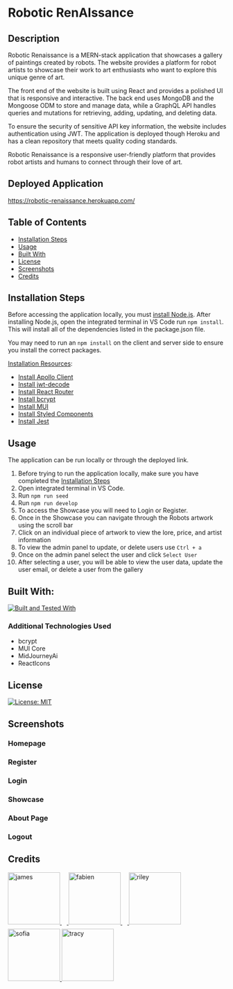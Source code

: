 # Robotic RenAIssance

## Description

Robotic Renaissance is a MERN-stack application that showcases a gallery of paintings created by robots. The website provides a platform for robot artists to showcase their work to art enthusiasts who want to explore this unique genre of art.

The front end of the website is built using React and provides a polished UI that is responsive and interactive. The back end uses MongoDB and the Mongoose ODM to store and manage data, while a GraphQL API handles queries and mutations for retrieving, adding, updating, and deleting data.  

To ensure the security of sensitive API key information, the website includes authentication using JWT. The application is deployed though Heroku and has a clean repository that meets quality coding standards.

Robotic Renaissance is a responsive user-friendly platform that provides robot artists and humans to connect through their love of art.

## Deployed Application
https://robotic-renaissance.herokuapp.com/

## Table of Contents
- [Installation Steps](#installation-steps)
- [Usage](#usage)
- [Built With](#built-with)
- [License](#license)
- [Screenshots](#screenshots)
- [Credits](#credits)

## Installation Steps
Before accessing the application locally, you must [install Node.js](https://nodejs.org/en/).  After installing Node.js, open the integrated terminal in VS Code run `npm install`.  This will install all of the dependencies listed in the package.json file.  

You may need to run an `npm install` on the client and server side to ensure you install the correct packages. 

<u>Installation Resources</u>:
- [Install Apollo Client](https://www.apollographql.com/docs/react/get-started)
- [Install jwt-decode](https://www.npmjs.com/package/jwt-decode)
- [Install React Router](https://reactrouter.com/en/main/start/tutorial)
- [Install bcrypt](https://www.npmjs.com/package/bcrypt)
- [Install MUI](https://mui.com/material-ui/getting-started/installation/)
- [Install Styled Components](https://styled-components.com/docs/basics#installation)
- [Install Jest](https://jestjs.io/docs/getting-started)

## Usage
The application can be run locally or through the deployed link.  

1. Before trying to run the application locally, make sure you have completed the [Installation Steps](#installation-steps)
2. Open integrated terminal in VS Code.
3. Run `npm run seed`
4. Run `npm run develop`
5. To access the Showcase you will need to Login or Register.
6. Once in the Showcase you can navigate through the Robots artwork using the scroll bar
7. Click on an individual piece of artwork to view the lore, price, and artist information
8. To view the admin panel to update, or delete users use `Ctrl + a`
9. Once on the admin panel select the user and click `Select User`
10. After selecting a user, you will be able to view the user data, update the user email, or delete a user from the gallery

## Built With:
[![Built and Tested With](https://skillicons.dev/icons?i=vscode,js,css,nodejs,react,styledcomponents,heroku,graphql,jest&theme=dark)](https://skillicons.dev)

### Additional Technologies Used
 - bcrypt
 - MUI Core
 - MidJourneyAi
 - ReactIcons

## License
[![License: MIT](https://img.shields.io/badge/License-MIT-yellow.svg)](https://opensource.org/licenses/MIT)

## Screenshots

### Homepage

### Register 

### Login

### Showcase

### About Page

### Logout




## Credits

<a href="https://github.com/jk377y" target="_blank">
  <img src="https://user-images.githubusercontent.com/115671262/232342245-50faeef6-eeb8-4d08-b3b2-c097a0dd9474.jpeg" alt="james" width="120" style="margin-bottom:10px;">
</a>&nbsp;&nbsp;&nbsp;<a href="https://github.com/fabien1313" target="_blank">
  <img src="https://user-images.githubusercontent.com/115671262/232342243-3a19b50a-5050-41a5-9c72-157259198dec.png" alt="fabien" width="120" style="margin-bottom:10px;">
</a>&nbsp;&nbsp;&nbsp;<a href="https://github.com/rmob" target="_blank">
  <img src="https://user-images.githubusercontent.com/115671262/232342249-122bfaf0-3442-4f9d-b8cc-f52bef4bdeb6.png" alt="riley" width="120" style="margin-bottom:10px;">
</a><a href="https://github.com/sofiasosa92" target="_blank">
  <img src="https://user-images.githubusercontent.com/115671262/232341473-1112322a-c252-418c-ba2c-4fc301636f54.png" alt="sofia" width="120" style="margin-bottom:10px;">
</a><a href="https://github.com/TMortara" target="_blank">
  <img src="https://user-images.githubusercontent.com/115671262/232342236-fa8ac094-65e6-44d7-9e4c-52484f4b8fd6.png" alt="tracy" width="120" style="margin-bottom:10px;">
</a>
